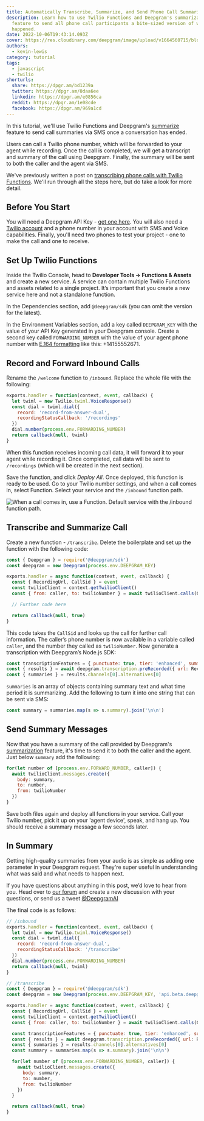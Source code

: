 ```yaml
---
title: Automatically Transcribe, Summarize, and Send Phone Call Summaries
description: Learn how to use Twilio Functions and Deepgram's summarization
  feature to send all phone call participants a bite-sized version of what
  happened.
date: 2022-10-06T19:43:14.093Z
cover: https://res.cloudinary.com/deepgram/image/upload/v1664560715/blog/automatically-transcribe-summarize-and-send-phone-call-summaries/2209-Automatically-Transcribe-Summarize-and-Send-Phone-Call-Summaries-blog_2x_wvgy7d.jpg
authors:
  - kevin-lewis
category: tutorial
tags:
  - javascript
  - twilio
shorturls:
  share: https://dpgr.am/bd1239a
  twitter: https://dpgr.am/0daa6ee
  linkedin: https://dpgr.am/e0856ca
  reddit: https://dpgr.am/1e08cde
  facebook: https://dpgr.am/969a1cd
---
```


In this tutorial, we'll use Twilio Functions and Deepgram's [summarize](https://developers.deepgram.com/documentation/features/summarize/) feature to send call summaries via SMS once a conversation has ended.

Users can call a Twilio phone number, which will be forwarded to your agent while recording. Once the call is completed, we will get a transcript and summary of the call using Deepgram. Finally, the summary will be sent to both the caller and the agent via SMS.

We've previously written a post on [transcribing phone calls with Twilio Functions](https://blog.deepgram.com/transcribe-phone-calls-with-twilio-functions-and-deepgram/). We'll run through all the steps here, but do take a look for more detail.

## Before You Start

You will need a Deepgram API Key - [get one here](https://console.deepgram.com/signup?jump=keys). You will also need a [Twilio account](https://console.twilio.com/) and a phone number in your account with SMS and Voice capabilities. Finally, you'll need two phones to test your project - one to make the call and one to receive.

## Set Up Twilio Functions

Inside the Twilio Console, head to **Developer Tools -> Functions & Assets** and create a new service. A service can contain multiple Twilio Functions and assets related to a single project. It’s important that you create a new service here and not a standalone function.

In the Dependencies section, add `@deepgram/sdk` (you can omit the version for the latest).

In the Environment Variables section, add a key called `DEEPGRAM_KEY` with the value of your API Key generated in your Deepgram console. Create a second key called `FORWARDING_NUMBER` with the value of your agent phone number with [E.164 formatting](https://support.twilio.com/hc/en-us/articles/223183008-Formatting-International-Phone-Numbers) like this: +14155552671.

## Record and Forward Inbound Calls

Rename the `/welcome` function to `/inbound`. Replace the whole file with the following:

```js
exports.handler = function(context, event, callback) {
  let twiml = new Twilio.twiml.VoiceResponse()
  const dial = twiml.dial({
    record: 'record-from-answer-dual',
    recordingStatusCallback: '/recordings'
  })
  dial.number(process.env.FORWARDING_NUMBER)
  return callback(null, twiml)
}
```

When this function receives incoming call data, it will forward it to your agent while recording it. Once completed, call data will be sent to `/recordings` (which will be created in the next section).

Save the function, and click *Deploy All*. Once deployed, this function is ready to be used. Go to your Twilio number settings, and when a call comes in, select Function. Select your service and the `/inbound` function path.

![When a call comes in, use a Function. Default service with the /inbound function path.](https://res.cloudinary.com/deepgram/image/upload/v1663789484/blog/2022/09/automatically-transcribe-summarize-and-send-phone-call-summaries/set-inbound-endpoint_rw5v5z.png)

## Transcribe and Summarize Call

Create a new function - `/transcribe`. Delete the boilerplate and set up the function with the following code:

```js
const { Deepgram } = require('@deepgram/sdk')
const deepgram = new Deepgram(process.env.DEEPGRAM_KEY)

exports.handler = async function(context, event, callback) {
  const { RecordingUrl, CallSid } = event
  const twilioClient = context.getTwilioClient()
  const { from: caller, to: twilioNumber } = await twilioClient.calls(CallSid).fetch()

  // Further code here

  return callback(null, true)
}
```

This code takes the `CallSid` and looks up the call for further call information. The caller’s phone number is now available in a variable called `caller`, and the number they called as `twilioNumber`. Now generate a transcription with Deepgram’s Node.js SDK:

```js
const transcriptionFeatures = { punctuate: true, tier: 'enhanced', summarize: true }
const { results } = await deepgram.transcription.preRecorded({ url: RecordingUrl }, transcriptionFeatures)
const { summaries } = results.channels[0].alternatives[0]
```

`summaries` is an array of objects containing summary text and what time period it is summarizing. Add the following to turn it into one string that can be sent via SMS:

```js
const summary = summaries.map(s => s.summary).join('\n\n')
```

## Send Summary Messages

Now that you have a summary of the call provided by Deepgram's [summarization](https://developers.deepgram.com/documentation/features/summarize/) feature, it's time to send it to both the caller and the agent. Just below `summary` add the following:

```js
for(let number of [process.env.FORWARD_NUMBER, caller]) {
  await twilioClient.messages.create({
    body: summary,
    to: number,
    from: twilioNumber
  })
}
```

Save both files again and deploy all functions in your service. Call your Twilio number, pick it up on your 'agent device', speak, and hang up. You should receive a summary message a few seconds later.

## In Summary

Getting high-quality summaries from your audio is as simple as adding one parameter in your Deepgram request. They're super useful in understanding what was said and what needs to happen next.

If you have questions about anything in this post, we’d love to hear from you. Head over to [our forum](https://github.com/orgs/deepgram/discussions/categories/q-a) and create a new discussion with your questions, or send us a tweet [@DeepgramAI](https://twitter.com/DeepgramAI)

The final code is as follows:

```js
// /inbound
exports.handler = function(context, event, callback) {
  let twiml = new Twilio.twiml.VoiceResponse()
  const dial = twiml.dial({
    record: 'record-from-answer-dual',
    recordingStatusCallback: '/transcribe'
  })
  dial.number(process.env.FORWARDING_NUMBER)
  return callback(null, twiml)
}

// /transcribe
const { Deepgram } = require('@deepgram/sdk')
const deepgram = new Deepgram(process.env.DEEPGRAM_KEY, 'api.beta.deepgram.com')

exports.handler = async function(context, event, callback) {
  const { RecordingUrl, CallSid } = event
  const twilioClient = context.getTwilioClient()
  const { from: caller, to: twilioNumber } = await twilioClient.calls(CallSid).fetch()

  const transcriptionFeatures = { punctuate: true, tier: 'enhanced', summarize: true }
  const { results } = await deepgram.transcription.preRecorded({ url: RecordingUrl }, transcriptionFeatures)
  const { summaries } = results.channels[0].alternatives[0]
  const summary = summaries.map(s => s.summary).join('\n\n')

  for(let number of [process.env.FORWARDING_NUMBER, caller]) {
    await twilioClient.messages.create({
      body: summary,
      to: number,
      from: twilioNumber
    })
  }

  return callback(null, true)
}
```

